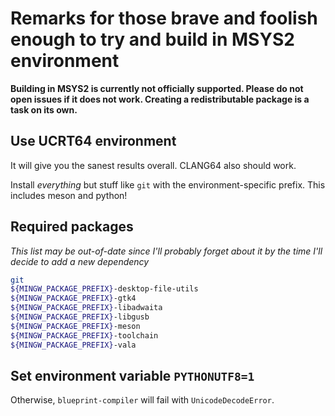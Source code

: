 # Remarks for those brave and foolish enough to try and build in MSYS2 environment

**Building in MSYS2 is currently not officially supported. Please do not open issues if it does not work. Creating a redistributable package is a task on its own.**

## Use UCRT64 environment

It will give you the sanest results overall. CLANG64 also should work.

Install *everything* but stuff like `git` with the environment-specific prefix. This includes meson and python!

## Required packages

*This list may be out-of-date since I'll probably forget about it by the time I'll decide to add a new dependency*

```bash
git
${MINGW_PACKAGE_PREFIX}-desktop-file-utils
${MINGW_PACKAGE_PREFIX}-gtk4
${MINGW_PACKAGE_PREFIX}-libadwaita
${MINGW_PACKAGE_PREFIX}-libgusb
${MINGW_PACKAGE_PREFIX}-meson
${MINGW_PACKAGE_PREFIX}-toolchain
${MINGW_PACKAGE_PREFIX}-vala
```

## Set environment variable `PYTHONUTF8=1`

Otherwise, `blueprint-compiler` will fail with `UnicodeDecodeError`.

